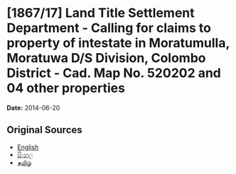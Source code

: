 # [1867/17] Land Title Settlement Department - Calling for claims to property of intestate in Moratumulla, Moratuwa D/S Division, Colombo District - Cad. Map No. 520202 and 04 other properties

**Date:** 2014-06-20

## Original Sources

- [English](https://documents.gov.lk/view/extra-gazettes/2014/6/1867-17_E.pdf)
- [සිංහල](https://documents.gov.lk/view/extra-gazettes/2014/6/1867-17_S.pdf)
- [தமிழ்](https://documents.gov.lk/view/extra-gazettes/2014/6/1867-17_T.pdf)
